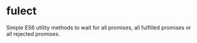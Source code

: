 # fulect
Simple ES6 utility methods to wait for all promises, all fulfilled promises or all rejected promises.
